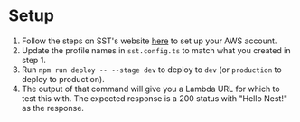 # Setup

1. Follow the steps on SST's website [here](https://docs.sst.dev/setting-up-aws) to set up your AWS account.
2. Update the profile names in `sst.config.ts` to match what you created in step 1.
3. Run `npm run deploy -- --stage dev` to deploy to `dev` (or `production` to deploy to production).
4. The output of that command will give you a Lambda URL for which to test this with.  The expected response is a 200 status with "Hello Nest!" as the response.
